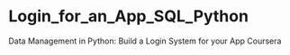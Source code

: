 # Login_for_an_App_SQL_Python
Data Management in Python: Build a Login System for your App
Coursera

